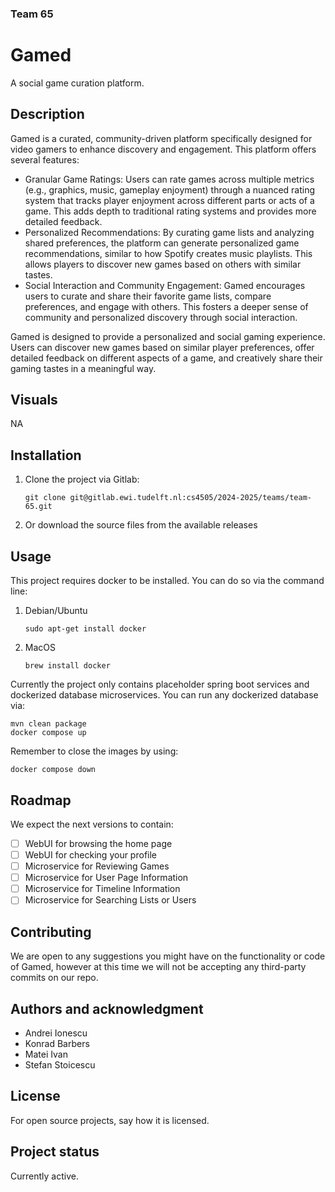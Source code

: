 ### Team 65

# Gamed
A social game curation platform.

## Description
Gamed is a curated, community-driven platform specifically designed for video gamers to enhance discovery and engagement. This platform offers several features:

- Granular Game Ratings: Users can rate games across multiple metrics (e.g., graphics, music, gameplay enjoyment) through a nuanced rating system that tracks player enjoyment across different parts or acts of a game. This adds depth to traditional rating systems and provides more detailed feedback.
- Personalized Recommendations: By curating game lists and analyzing shared preferences, the platform can generate personalized game recommendations, similar to how Spotify creates music playlists. This allows players to discover new games based on others with similar tastes.
- Social Interaction and Community Engagement: Gamed encourages users to curate and share their favorite game lists, compare preferences, and engage with others. This fosters a deeper sense of community and personalized discovery through social interaction.

Gamed is designed to provide a personalized and social gaming experience. Users can discover new games based on similar player preferences, offer detailed feedback on different aspects of a game, and creatively share their gaming tastes in a meaningful way.

## Visuals

NA

## Installation
1. Clone the project via Gitlab:

    `git clone git@gitlab.ewi.tudelft.nl:cs4505/2024-2025/teams/team-65.git`

2. Or download the source files from the available releases

## Usage
This project requires docker to be installed. You can do so via the command line:

1. Debian/Ubuntu
     
    `sudo apt-get install docker`
2. MacOS
    
    `brew install docker`

Currently the project only contains placeholder spring boot services and dockerized database microservices. You can run any dockerized database via:

    mvn clean package
    docker compose up

Remember to close the images by using: 

    docker compose down


## Roadmap
We expect the next versions to contain:

- [ ] WebUI for browsing the home page
- [ ] WebUI for checking your profile
- [ ] Microservice for Reviewing Games
- [ ] Microservice for User Page Information
- [ ] Microservice for Timeline Information
- [ ] Microservice for Searching Lists or Users

## Contributing
We are open to any suggestions you might have on the functionality or code of Gamed, however at this time we will not be accepting any third-party commits on our repo.

## Authors and acknowledgment

- Andrei Ionescu
- Konrad Barbers
- Matei Ivan
- Stefan Stoicescu

## License
For open source projects, say how it is licensed.

## Project status
Currently active.
